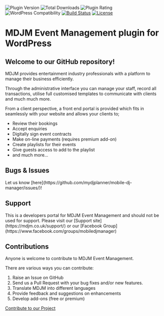 ![Plugin Version](https://img.shields.io/wordpress/plugin/v/mobile-dj-manager.svg?maxAge=2592000) ![Total Downloads](https://img.shields.io/wordpress/plugin/dt/mobile-dj-manager.svg?maxAge=2592000) ![Plugin Rating](https://img.shields.io/wordpress/plugin/r/mobile-dj-manager.svg?maxAge=2592000) ![WordPress Compatibility](https://img.shields.io/wordpress/v/mobile-dj-manager.svg?maxAge=2592000) [![Build Status](https://travis-ci.org/mdjm/mobile-dj-manager.svg?branch=master)](https://travis-ci.org/mdjm/mobile-dj-manager) [![License](https://img.shields.io/badge/license-GPL--2.0%2B-red.svg)](https://github.com/easydigitaldownloads/mobile-dj-manager/blob/master/license.txt)
<h1>MDJM Event Management plugin for WordPress</h1>

<h2>Welcome to our GitHub repository!</h2>

MDJM provides entertainment industry professionals with a platform to manage their business efficiently.

Through the administrative interface you can manage your staff, record all transactions, utilise full customised templates to communicate with clients and much much more.

From a client perspective, a front end portal is provided which fits in seamlessly with your website and allows your clients to;

* Review their bookings
* Accept enquiries
* Digitally sign event contracts
* Make on-line payments (requires premium add-on)
* Create playlists for their events
* Give guests access to add to the playlist
* and much more...

<h2>Bugs & Issues</h2>
Let us know [here](https://github.com/mydjplanner/mobile-dj-manager/issues/)!

<h2>Support</h2>
This is a developers portal for MDJM Event Management and should not be used for support. Please visit our [Support site](https://mdjm.co.uk/support/) or our [Facebook Group](https://www.facebook.com/groups/mobiledjmanager)

<h2>Contributions</h2>

Anyone is welcome to contribute to MDJM Event Management.

There are various ways you can contribute:

1. Raise an Issue on GitHub
1. Send us a Pull Request with your bug fixes and/or new features.
1. Translate MDJM into different languages
1. Provide feedback and suggestions on enhancements
1. Develop add-ons (free or premium)

[Contribute to our Project](http://mdjm.co.uk/support/get-involved/)

